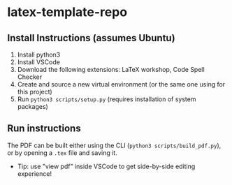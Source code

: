 # latex-template-repo

## Install Instructions (assumes Ubuntu)
1. Install python3
2. Install VSCode
3. Download the following extensions: LaTeX workshop, Code Spell Checker
4. Create and source a new virtual environment (or the same one using for this project)
5. Run `python3 scripts/setup.py` (requires installation of system packages)

## Run instructions
The PDF can be built either using the CLI (`python3 scripts/build_pdf.py`), or by opening a `.tex` file and saving it.
- Tip: use "view pdf" inside VSCode to get side-by-side editing experience!